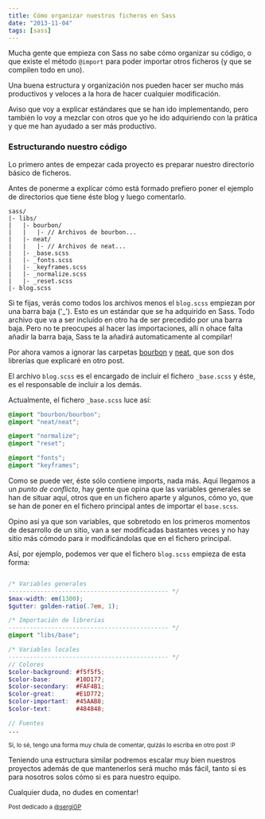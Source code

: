 ```yaml
---
title: Cómo organizar nuestros ficheros en Sass
date: "2013-11-04"
tags: [sass]
---
```


Mucha gente que empieza con Sass no sabe cómo organizar su código, o que existe el método `@import` para poder importar otros ficheros (y que se compilen todo en uno).

Una buena estructura y organización nos pueden hacer ser mucho más productivos y veloces a la hora de hacer cualquier modificación.

Aviso que voy a explicar estándares que se han ido implementando, pero también lo voy a mezclar con otros que yo he ido adquiriendo con la prática y que me han ayudado a ser más productivo.

### Estructurando nuestro código
Lo primero antes de empezar cada proyecto es preparar nuestro directorio básico de ficheros.

Antes de ponerme a explicar cómo está formado prefiero poner el ejemplo de directorios que tiene éste blog y luego comentarlo.

```
sass/
|- libs/
|   |- bourbon/
|   |   |- // Archivos de bourbon...
|   |- neat/
|   |   |- // Archivos de neat...
|   |- _base.scss
|   |- _fonts.scss
|   |- _keyframes.scss
|   |- _normalize.scss
|   |- _reset.scss
|- blog.scss
```

Si te fijas, verás como todos los archivos menos el `blog.scss` empiezan por una barra baja ('_'). Esto es un estándar que se ha adquirido en Sass. Todo archivo que va a ser incluído en otro ha de ser precedido por una barra baja. Pero no te preocupes al hacer las importaciones, allí n ohace falta añadir la barra baja, Sass te la añadirá automaticamente al compilar!

Por ahora vamos a ignorar las carpetas [bourbon]() y [neat](), que son dos librerías que explicaré en otro post.

El archivo `blog.scss` es el encargado de incluir el fichero `_base.scss` y éste, es el responsable de incluir a los demás.

Actualmente, el fichero `_base.scss` luce así:

```scss
@import "bourbon/bourbon";
@import "neat/neat";

@import "normalize";
@import "reset";

@import "fonts";
@import "keyframes";
```

Como se puede ver, éste sólo contiene imports, nada más. Aquí llegamos a un *punto de conflicto*, hay gente que opina que las variables generales se han de situar aquí, otros que en un fichero aparte y algunos, cómo yo, que se han de poner en el fichero principal antes de importar el `base.scss`.

Opino así ya que son variables, que sobretodo en los primeros momentos de desarrollo de un sitio, van a ser modificadas bastantes veces y no hay sitio más cómodo para ir modificándolas que en el fichero principal.

Así, por ejemplo, podemos ver que el fichero `blog.scss` empieza de esta forma:

```scss

/* Variables generales
--------------------------------------------- */
$max-width: em(1300);
$gutter: golden-ratio(.7em, 1);

/* Importación de librerias
--------------------------------------------- */
@import "libs/base";

/* Variables locales
--------------------------------------------- */
// Colores
$color-background: #f5f5f5;
$color-base:       #10D177;
$color-secondary:  #FAF4B1;
$color-great:      #E1D772;
$color-important:  #45AAB8;
$color-text:       #484848;

// Fuentes
...
```
<small class="right">Sí, lo sé, tengo una forma muy chula de comentar, quizás lo escriba en otro post :P</small>

Teniendo una estructura similar podremos escalar muy bien nuestros proyectos además de que mantenerlos será mucho más fácil, tanto si es para nosotros solos cómo si es para nuestro equipo.

Cualquier duda, no dudes en comentar!

<small class="right">Post dedicado a [@sergiGP](http://sergigp.com)</small>
